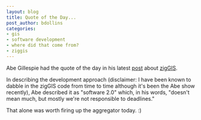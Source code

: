 ```yaml
---
layout: blog
title: Quote of the Day...
post_author: bdollins
categories:
- gis
- software development
- where did that come from?
- ziggis
---
```


Abe Gillespie had the quote of the day in his latest <a href="http://abegillespie.blogspot.com/2008/03/ziggis-update.html">post</a> about <a href="http://code.google.com/p/ziggis">zigGIS</a>.

In describing the development approach (disclaimer: I have been known to dabble in the zigGIS code from time to time although it's been the Abe show recently), Abe described it as "software 2.0" which, in his words, "doesn't mean much, but mostly we're not responsible to deadlines."

That alone was worth firing up the aggregator today. :)